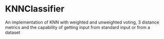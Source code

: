 # KNNClassifier
An implementation of KNN with weighted and unweighted voting, 3 distance metrics and the capability of getting input from standard input or from a dataset
